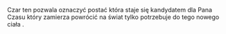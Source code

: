 Czar ten pozwala oznaczyć postać która staje się kandydatem dla Pana Czasu który zamierza powrócić na świat tylko potrzebuje do tego nowego ciała .